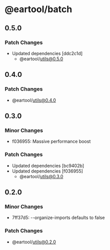 # @eartool/batch

## 0.5.0

### Patch Changes

- Updated dependencies [ddc2c1d]
  - @eartool/utils@0.5.0

## 0.4.0

### Patch Changes

- @eartool/utils@0.4.0

## 0.3.0

### Minor Changes

- f036955: Massive performance boost

### Patch Changes

- Updated dependencies [bc9402b]
- Updated dependencies [f036955]
  - @eartool/utils@0.3.0

## 0.2.0

### Minor Changes

- 7ff37d5: --organize-imports defaults to false

### Patch Changes

- @eartool/utils@0.2.0
